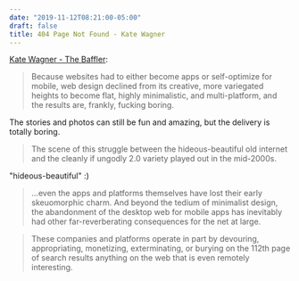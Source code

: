 ```yaml
---
date: "2019-11-12T08:21:00-05:00"
draft: false
title: 404 Page Not Found - Kate Wagner
---
```


[Kate Wagner - The Baffler](https://thebaffler.com/salvos/404-page-not-found-wagner):

> Because websites had to either become apps or self-optimize for mobile, web design declined from its creative, more variegated heights to become flat, highly minimalistic, and multi-platform, and the results are, frankly, fucking boring.

The stories and photos can still be fun and amazing, but the delivery is totally boring.

> The scene of this struggle between the hideous-beautiful old internet and the cleanly if ungodly 2.0 variety played out in the mid-2000s.

"hideous-beautiful" :)

> ...even the apps and platforms themselves have lost their early skeuomorphic charm. And beyond the tedium of minimalist design, the abandonment of the desktop web for mobile apps has inevitably had other far-reverberating consequences for the net at large.

<!--quoteend-->

> These companies and platforms operate in part by devouring, appropriating, monetizing, exterminating, or burying on the 112th page of search results anything on the web that is even remotely interesting.
